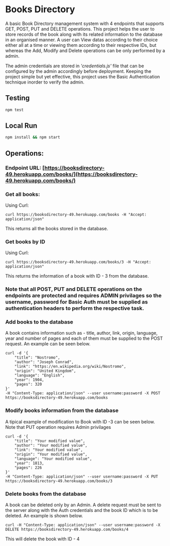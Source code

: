 # Books Directory

A basic Book Directory management system with 4 endpoints that supports GET, POST, PUT and DELETE operations. This project helps the user to store records of the book along with its related information to the database in an organised manner. A user can View datas according to their choice either all at a time or viewing them according to their respective IDs, but whereas the Add, Modify and Delete operations can be only performed by a admin. 

The admin credentials are stored in *'credentials.js'* file that can be configured by the admin accordingly before deployment.
Keeping the project simple but yet effective, this project uses the Basic Authentication technique inorder to verify the admin.

## Testing

```bash
npm test
```

## Local Run

```bash
npm install && npm start
```

## Operations:

### Endpoint URL: [https://booksdirectory-49.herokuapp.com/books/](https://booksdirectory-49.herokuapp.com/books/)

### Get all books:

Using Curl:
```
curl https://booksdirectory-49.herokuapp.com/books -H "Accept: application/json" 
```
This returns all the books stored in the database.

### Get books by ID

Using Curl:
```
curl https://booksdirectory-49.herokuapp.com/books/3 -H "Accept: application/json" 
```
This returns the information of a book with ID - 3 from the database.

### Note that all POST, PUT and DELETE operations on the endpoints are protected and requires ADMIN privilages so the username, password for Basic Auth must be supplied as authentication headers to perform the respective task.

### Add books to the database

A book contains information such as - title, author, link, origin, language, year and number of pages and each of them must be supplied to the POST request. An example can be seen below.

```
curl -d '{
    "title": "Nostromo",
    "author": "Joseph Conrad",
    "link": "https://en.wikipedia.org/wiki/Nostromo",
    "origin": "United Kingdom",
    "language": "English",
    "year": 1904,
    "pages": 320
}' 
-H "Content-Type: application/json" --user username:password -X POST https://booksdirectory-49.herokuapp.com/books
```

### Modify books information from the database

A tipical example of modification to Book with ID -3 can be seen below. Note that PUT operation requires Admin privilages

```
curl -d '{
    "title": "Your modified value",
    "author": "Your modified value",
    "link": "Your modified value",
    "origin": "Your modified value",
    "language": "Your modified value",
    "year": 1813,
    "pages": 226
}' 
-H "Content-Type: application/json" --user username:password -X PUT https://booksdirectory-49.herokuapp.com/books/3
```

### Delete books from the database

A book can be deleted only by an Admin. A delete request must be sent to the server along with the Auth credentials and the book ID which is to be deleted. An example is shown below.

```
curl -H "Content-Type: application/json" --user username:password -X DELETE https://booksdirectory-49.herokuapp.com/books/4
```
This will delete the book with ID - 4